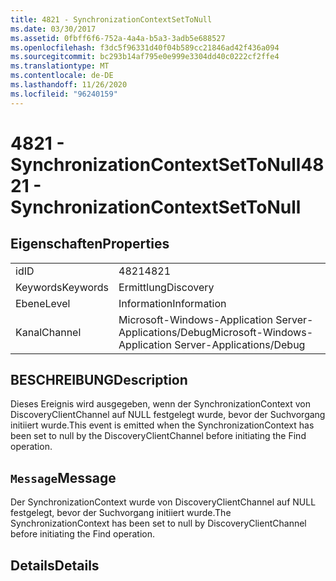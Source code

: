 ```yaml
---
title: 4821 - SynchronizationContextSetToNull
ms.date: 03/30/2017
ms.assetid: 0fbff6f6-752a-4a4a-b5a3-3adb5e688527
ms.openlocfilehash: f3dc5f96331d40f04b589cc21846ad42f436a094
ms.sourcegitcommit: bc293b14af795e0e999e3304dd40c0222cf2ffe4
ms.translationtype: MT
ms.contentlocale: de-DE
ms.lasthandoff: 11/26/2020
ms.locfileid: "96240159"
---
```

# <a name="4821---synchronizationcontextsettonull"></a><span data-ttu-id="7da6a-102">4821 - SynchronizationContextSetToNull</span><span class="sxs-lookup"><span data-stu-id="7da6a-102">4821 - SynchronizationContextSetToNull</span></span>

## <a name="properties"></a><span data-ttu-id="7da6a-103">Eigenschaften</span><span class="sxs-lookup"><span data-stu-id="7da6a-103">Properties</span></span>  
  
|||  
|-|-|  
|<span data-ttu-id="7da6a-104">id</span><span class="sxs-lookup"><span data-stu-id="7da6a-104">ID</span></span>|<span data-ttu-id="7da6a-105">4821</span><span class="sxs-lookup"><span data-stu-id="7da6a-105">4821</span></span>|  
|<span data-ttu-id="7da6a-106">Keywords</span><span class="sxs-lookup"><span data-stu-id="7da6a-106">Keywords</span></span>|<span data-ttu-id="7da6a-107">Ermittlung</span><span class="sxs-lookup"><span data-stu-id="7da6a-107">Discovery</span></span>|  
|<span data-ttu-id="7da6a-108">Ebene</span><span class="sxs-lookup"><span data-stu-id="7da6a-108">Level</span></span>|<span data-ttu-id="7da6a-109">Information</span><span class="sxs-lookup"><span data-stu-id="7da6a-109">Information</span></span>|  
|<span data-ttu-id="7da6a-110">Kanal</span><span class="sxs-lookup"><span data-stu-id="7da6a-110">Channel</span></span>|<span data-ttu-id="7da6a-111">Microsoft-Windows-Application Server-Applications/Debug</span><span class="sxs-lookup"><span data-stu-id="7da6a-111">Microsoft-Windows-Application Server-Applications/Debug</span></span>|  
  
## <a name="description"></a><span data-ttu-id="7da6a-112">BESCHREIBUNG</span><span class="sxs-lookup"><span data-stu-id="7da6a-112">Description</span></span>  

 <span data-ttu-id="7da6a-113">Dieses Ereignis wird ausgegeben, wenn der SynchronizationContext von DiscoveryClientChannel auf NULL festgelegt wurde, bevor der Suchvorgang initiiert wurde.</span><span class="sxs-lookup"><span data-stu-id="7da6a-113">This event is emitted when the SynchronizationContext has been set to null by the DiscoveryClientChannel before initiating the Find operation.</span></span>  
  
## <a name="message"></a><span data-ttu-id="7da6a-114">`Message`</span><span class="sxs-lookup"><span data-stu-id="7da6a-114">Message</span></span>  

 <span data-ttu-id="7da6a-115">Der SynchronizationContext wurde von DiscoveryClientChannel auf NULL festgelegt, bevor der Suchvorgang initiiert wurde.</span><span class="sxs-lookup"><span data-stu-id="7da6a-115">The SynchronizationContext has been set to null by DiscoveryClientChannel before initiating the Find operation.</span></span>  
  
## <a name="details"></a><span data-ttu-id="7da6a-116">Details</span><span class="sxs-lookup"><span data-stu-id="7da6a-116">Details</span></span>
